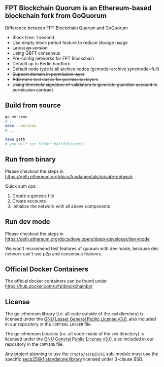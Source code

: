 FPT Blockchain Quorum is an Ethereum-based blockchain fork from GoQuorum
---

Difference between FPT Blockchain Quorum and GoQuorum

- Block time: 1 second
- Use empty block period feature to reduce storage usage
- ~~Latest go version~~
- Using QBFT consensus
- Pre-config networks for FPT Blockchain
- Default up to Berlin hardfork
- Default node type is all archive nodes (gcmode=archive syncmode=full)
- ~~Support domain in permission layer~~
- ~~Add more test cases for permission layers~~
- ~~Using threshold signature of validators to generate guardian account in permission contract~~

## Build from source

```bash
go version
# ...
make --version
# ...

make geth 
# you will see folder build/bin/geth
```

## Run from binary

Please checkout the steps in https://geth.ethereum.org/docs/fundamentals/private-network

Quick sum ups:
1. Create a genesis file
2. Create accounts
3. Initialize the network with all above components

## Run dev mode

Please checkout the steps in https://geth.ethereum.org/docs/developers/dapp-developer/dev-mode

We won't recommend test features of quorum with dev mode, because dev network can't use p2p and consensus features.

## Official Docker Containers
The official docker containers can be found under https://hub.docker.com/u/fptblockchainbot

## License

The go-ethereum library (i.e. all code outside of the `cmd` directory) is licensed under the
[GNU Lesser General Public License v3.0](https://www.gnu.org/licenses/lgpl-3.0.en.html), also
included in our repository in the `COPYING.LESSER` file.

The go-ethereum binaries (i.e. all code inside of the `cmd` directory) is licensed under the
[GNU General Public License v3.0](https://www.gnu.org/licenses/gpl-3.0.en.html), also included
in our repository in the `COPYING` file.

Any project planning to use the `crypto/secp256k1` sub-module must use the specific [secp256k1 standalone library](https://github.com/ConsenSys/goquorum-crypto-secp256k1) licensed under 3-clause BSD.